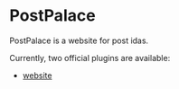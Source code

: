 # PostPalace

PostPalace is a website for post idas.

Currently, two official plugins are available:

- [website](https://postpalace.netlify.app/)

